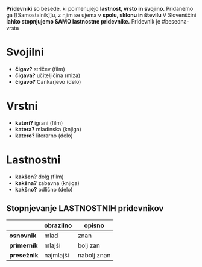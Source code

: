 **Pridevniki** so besede, ki poimenujejo **lastnost, vrsto in svojino.** 
Pridanemo ga [[Samostalnik]]u, z njim se ujema v **spolu, sklonu in številu** 
V Slovenščini **lahko stopnjujemo SAMO lastnostne pridevnike.**
Pridevnik je #besedna-vrsta 

# Svojilni
+ **čigav?** stričev (film)
+ **čigava?** učiteljičina (miza)
+ **čigavo?** Cankarjevo (delo)

# Vrstni
+ **kateri?** igrani (film)
+ **katera?** mladinska (knjiga)
+ **katero?** literarno (delo)

# Lastnostni
+ **kakšen?** dolg (film)
+ **kakšna?** zabavna (knjiga)
+ **kakšno?** odlično (delo)

## Stopnjevanje LASTNOSTNIH pridevnikov
|           | obrazilno | opisno      |
| --------- | --------- | ----------- |
| **osnovnik**  | mlad      | znan        |
| **primernik** | mlajši    | bolj zan    |
| **presežnik** | najmlajši | nabolj znan | 
